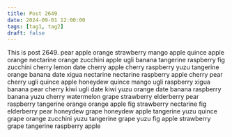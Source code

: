 ```yaml
---
title: Post 2649
date: 2024-09-01 12:00:00
tags: [tag1, tag2]
draft: false
---
```

This is post 2649.
pear
apple
orange
strawberry
mango
apple
quince
apple
orange
nectarine
orange
zucchini
apple
ugli
banana
tangerine
raspberry
fig
zucchini
cherry
lemon
date
cherry
apple
cherry
raspberry
yuzu
tangerine
orange
banana
date
xigua
nectarine
nectarine
raspberry
apple
cherry
pear
cherry
ugli
quince
apple
honeydew
quince
mango
ugli
raspberry
xigua
banana
pear
cherry
kiwi
ugli
date
kiwi
yuzu
orange
date
banana
raspberry
banana
yuzu
cherry
watermelon
grape
strawberry
elderberry
pear
raspberry
tangerine
orange
orange
apple
fig
strawberry
nectarine
fig
elderberry
pear
honeydew
grape
honeydew
apple
tangerine
yuzu
quince
grape
orange
zucchini
yuzu
tangerine
grape
yuzu
fig
apple
strawberry
grape
tangerine
raspberry
apple
